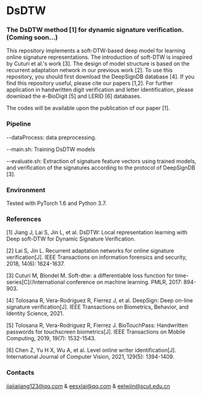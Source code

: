 # DsDTW

### The DsDTW method [1] for dynamic signature verification. (Coming soon...)

This repository implements a soft-DTW-based deep model for learning online signature representations. The introduction of soft-DTW is inspired by Cuturi et al.'s work [3]. The design of model structure is based on the recurrent adaptation network in our previous work [2]. To use this repository, you should first download the DeepSignDB database [4]. If you find this repository useful, please cite our papers [1,2]. For further application in handwritten digit verification and letter identification, please download the e-BioDigit [5] and LERID [6] databases.

The codes will be available upon the publication of our paper [1].

### Pipeline

--dataProcess: data preprocessing. 

--main.sh: Training DsDTW models

--evaluate.sh: Extraction of signature feature vectors using trained models, and verification of the signatures according to the protocol of DeepSignDB [3].

### Environment

Tested with PyTorch 1.6 and Python 3.7.

### References

[1] Jiang J, Lai S, Jin L, et al. DsDTW: Local representation learning with Deep soft-DTW for Dynamic Signature Verification.

[2] Lai S, Jin L. Recurrent adaptation networks for online signature verification[J]. IEEE Transactions on information forensics and security, 2018, 14(6): 1624-1637.

[3] Cuturi M, Blondel M. Soft-dtw: a differentiable loss function for time-series[C]//International conference on machine learning. PMLR, 2017: 894-903.

[4] Tolosana R, Vera-Rodriguez R, Fierrez J, et al. DeepSign: Deep on-line signature verification[J]. IEEE Transactions on Biometrics, Behavior, and Identity Science, 2021.

[5] Tolosana R, Vera-Rodriguez R, Fierrez J. BioTouchPass: Handwritten passwords for touchscreen biometrics[J]. IEEE Transactions on Mobile Computing, 2019, 19(7): 1532-1543.

[6] Chen Z, Yu H X, Wu A, et al. Level online writer identification[J]. International Journal of Computer Vision, 2021, 129(5): 1394-1409.

### Contacts

jiajiajiang123@qq.com & eesxlai@qq.com & eelwjin@scut.edu.cn
